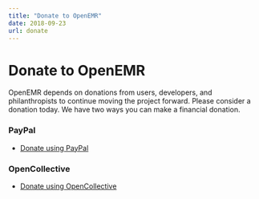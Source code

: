```yaml
---
title: "Donate to OpenEMR"
date: 2018-09-23
url: donate
---
```


# Donate to OpenEMR

OpenEMR depends on donations from users, developers, and philanthropists to
continue moving the project forward. Please consider a donation today. We have
two ways you can make a financial donation.

### PayPal

* <a href="http://www.paypal.com/cgi-bin/webscr?cmd=_s-xclick&hosted_button_id=V6EVVTYYK264C" rel="external" target="_blank">Donate using PayPal</a>

### OpenCollective

* <a href="https://opencollective.com/openemr" rel="external" target="_blank">Donate using OpenCollective</a>